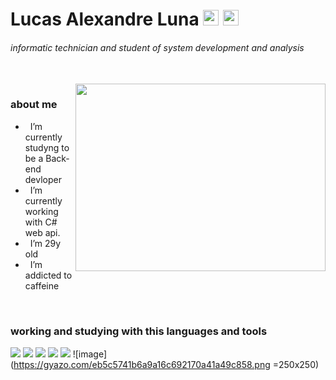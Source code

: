 # Lucas Alexandre Luna <a href="https://www.linkedin.com/in/lucasalexandreluna/"><img src="https://cdn.jsdelivr.net/gh/devicons/devicon/icons/linkedin/linkedin-original.svg" height="25px" width="25px" /></a>  <a href="https://cdnlogo.com/logo/instagram_475.html"><img src="https://cdn.cdnlogo.com/logos/i/92/instagram.svg" height="25px" width="25px"></a>

###### informatic technician and student of system development and analysis

</br>

<div margin-right="60px">
<img src="https://cdn.dribbble.com/users/330915/screenshots/3587000/media/343cb53c87e313181d99248d3071bc77.gif" align="right" height="300" width="400"></img>
</div>


### about me
- &nbsp; I’m currently studyng to be a Back-end devloper
- &nbsp; I’m currently working with C# web api.
- &nbsp; I’m 29y old
- &nbsp; I’m addicted to caffeine


</br>

### working and studying with this languages and tools

<img src="https://img.icons8.com/color/48/000000/c-sharp-logo.png"/> <img src="https://img.icons8.com/color/48/000000/git.png"/> <img src="https://img.icons8.com/color/48/000000/typescript.png"/> <img src="https://img.icons8.com/color/48/000000/javascript--v1.png"/> <img src="https://avatars2.githubusercontent.com/u/14075148?s=200&v=4"/> ![image](https://gyazo.com/eb5c5741b6a9a16c692170a41a49c858.png =250x250)

</br>



